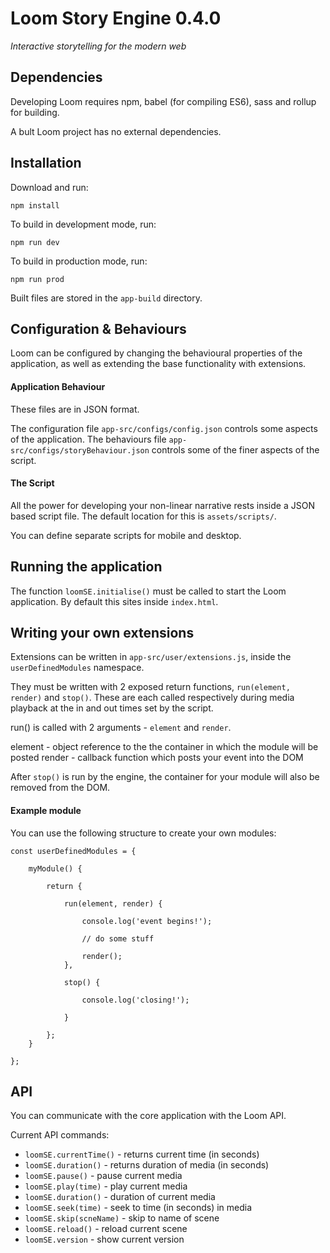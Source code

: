 # Loom Story Engine 0.4.0
*Interactive storytelling for the modern web*

## Dependencies

Developing Loom requires npm, babel (for compiling ES6), sass and rollup for building.

A bult Loom project has no external dependencies.

## Installation

Download and run:

```
npm install

```
To build in development mode, run:

```
npm run dev

```

To build in production mode, run:

```
npm run prod

```

Built files are stored in the `app-build` directory.

## Configuration & Behaviours

Loom can be configured by changing the behavioural properties of the application, as well as extending the base functionality with extensions.

#### Application Behaviour

These files are in JSON format.

The configuration file `app-src/configs/config.json` controls some aspects of the application.
The behaviours file `app-src/configs/storyBehaviour.json` controls some of the finer aspects of the script.

#### The Script

All the power for developing your non-linear narrative rests inside a JSON based script file. The default location for this is `assets/scripts/`.

You can define separate scripts for mobile and desktop.

## Running the application

The function `loomSE.initialise()` must be called to start the Loom application. By default this sites inside `index.html`.

## Writing your own extensions

Extensions can be written in `app-src/user/extensions.js`, inside the `userDefinedModules` namespace.

They must be written with 2 exposed return functions, `run(element, render)` and `stop()`. These are each called respectively during media playback at the in and out times set by the script.

run() is called with 2 arguments - `element` and `render`.

element - object reference to the the container in which the module will be posted
render - callback function which posts your event into the DOM

After `stop()` is run by the engine, the container for your module will also be removed from the DOM.

#### Example module

You can use the following structure to create your own modules:

```
const userDefinedModules = {

	myModule() {

		return {

			run(element, render) {

			    console.log('event begins!');

				// do some stuff

				render();
			},

			stop() {

				console.log('closing!');

			}

		};
	}

};
```

## API

You can communicate with the core application with the Loom API.

Current API commands:

- `loomSE.currentTime()` - returns current time (in seconds)
- `loomSE.duration()` - returns duration of media (in seconds)
- `loomSE.pause()` - pause current media
- `loomSE.play(time)` - play current media
- `loomSE.duration()` - duration of current media
- `loomSE.seek(time)` - seek to time (in seconds) in media
- `loomSE.skip(scneName)` - skip to name of scene
- `loomSE.reload()` - reload current scene
- `loomSE.version` - show current version